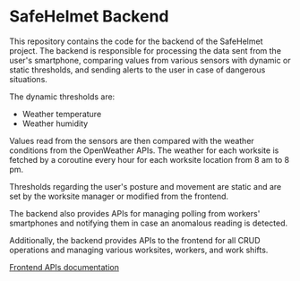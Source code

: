 # SafeHelmet Backend

This repository contains the code for the backend of the SafeHelmet project. The backend is responsible for processing the data sent from the user's smartphone, comparing values from various sensors with dynamic or static thresholds, and sending alerts to the user in case of dangerous situations.

The dynamic thresholds are:
- Weather temperature
- Weather humidity

Values read from the sensors are then compared with the weather conditions from the OpenWeather APIs. The weather for each worksite is fetched by a coroutine every hour for each worksite location from 8 am to 8 pm.

Thresholds regarding the user's posture and movement are static and are set by the worksite manager or modified from the frontend.

The backend also provides APIs for managing polling from workers' smartphones and notifying them in case an anomalous reading is detected.

Additionally, the backend provides APIs to the frontend for all CRUD operations and managing various worksites, workers, and work shifts.

[Frontend APIs documentation](https://github.com/SafeHelmet/safeHelmet_backend/blob/100fe108be156cfcd649adb5d58751167c701836/API_DOCUMENTATION.md#assign-worker-to-worksite)